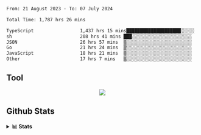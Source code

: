 <!--START_SECTION:waka-->

```txt
From: 21 August 2023 - To: 07 July 2024

Total Time: 1,787 hrs 26 mins

TypeScript                 1,437 hrs 15 mins████████████████████░░░░░   80.41 %
sh                         208 hrs 41 mins ███░░░░░░░░░░░░░░░░░░░░░░   11.68 %
JSON                       26 hrs 57 mins  ▒░░░░░░░░░░░░░░░░░░░░░░░░   01.51 %
Go                         21 hrs 24 mins  ▒░░░░░░░░░░░░░░░░░░░░░░░░   01.20 %
JavaScript                 18 hrs 21 mins  ▒░░░░░░░░░░░░░░░░░░░░░░░░   01.03 %
Other                      17 hrs 7 mins   ▒░░░░░░░░░░░░░░░░░░░░░░░░   00.96 %
```

<!--END_SECTION:waka-->

## Tool
<p align="center">
  <a href="https://github.com/chaninlaw">
    <img src="https://skillicons.dev/icons?i=js,typescript,express,nodejs,react,next,postgres,mongodb,html,css,styledcomponents,tailwind,materialui,figma,git,github&perline=8" />
  </a>
</p>

## Github Stats
<details close>
  <summary><b>📊 Stats</b></summary>
  <div align = "center">
    
<picture>
  <source
    srcset="https://github-readme-stats.vercel.app/api?username=chaninlaw&show_icons=true&theme=dark"
    media="(prefers-color-scheme: dark)"
  />
  <source
    srcset="https://github-readme-stats.vercel.app/api?username=chaninlaw&show_icons=true"
    media="(prefers-color-scheme: light), (prefers-color-scheme: no-preference)"
  />
  <img src="https://github-readme-stats.vercel.app/api?username=chaninlaw&show_icons=true" />
</picture>
    
<picture>
  <source
    srcset="https://github-readme-stats.vercel.app/api/top-langs/?username=chaninlaw&layout=donut&theme=dark"
    media="(prefers-color-scheme: dark)"
  />
  <source
    srcset="https://github-readme-stats.vercel.app/api/top-langs/?username=chaninlaw&layout=donut"
    media="(prefers-color-scheme: light), (prefers-color-scheme: no-preference)"
  />
  <img src="https://github-readme-stats.vercel.app/api/top-langs/?username=chaninlaw&layout=donut" />
</picture>
    
  </div>
  
</details>

